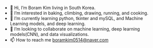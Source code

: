 - 👋 Hi, I’m Boram Kim living in South Korea.
- 👀 I’m interested in baking, climbing, drawing, running, and cooking.  
- 🌱 I’m currently learning python, tkinter and mySQL, and Machine Learning models, and deep learning.
- 💞️ I’m looking to collaborate on machine learning, deep learning models(CNN), and data visualizations.
- 📫 How to reach me boramkim0514@naver.com
<!---
boramkim0514/boramkim0514 is a ✨ special ✨ repository because its `README.md` (this file) appears on your GitHub profile.
You can click the Preview link to take a look at your changes.
--->
